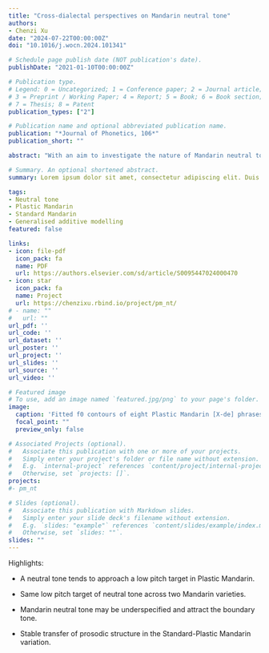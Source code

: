 ```yaml
---
title: "Cross-dialectal perspectives on Mandarin neutral tone"
authors:
- Chenzi Xu
date: "2024-07-22T00:00:00Z"
doi: "10.1016/j.wocn.2024.101341"

# Schedule page publish date (NOT publication's date).
publishDate: "2021-01-10T00:00:00Z"

# Publication type.
# Legend: 0 = Uncategorized; 1 = Conference paper; 2 = Journal article;
# 3 = Preprint / Working Paper; 4 = Report; 5 = Book; 6 = Book section;
# 7 = Thesis; 8 = Patent
publication_types: ["2"]

# Publication name and optional abbreviated publication name.
publication: "*Journal of Phonetics, 106*"
publication_short: ""

abstract: "With an aim to investigate the nature of Mandarin neutral tone through the lens of language variation and change, this study examines the pitch patterns of speech sequences containing neutral tone syllables, i.e. those that do not have any of the four canonical lexical tones and are often overlooked in prior studies of tones, in two Mandarin varieties: Standard Mandarin and Plastic Mandarin spoken in Changsha, China. Using Generalised Additive Mixed Models, the study shows (a) that f0 contours of a sequence of neutral tone syllables following various lexical tones converge in the end at a low pitch in both Mandarin varieties, and (b) that the low pitch target of neutral tone syllables tends to be the same across the two Mandarin varieties. The cross-dialectal comparison favours the phonological account that neutral tone is underlyingly underspecified and attracts the boundary tone. It suggests that the constant pitch target across two Mandarin varieties with distinct lexical tone contours may be attributed to the stable transfer of prosodic structure in the Standard-Plastic variation."

# Summary. An optional shortened abstract.
summary: Lorem ipsum dolor sit amet, consectetur adipiscing elit. Duis posuere tellus ac convallis placerat. Proin tincidunt magna sed ex sollicitudin condimentum.

tags:
- Neutral tone
- Plastic Mandarin
- Standard Mandarin
- Generalised additive modelling
featured: false

links:
- icon: file-pdf
  icon_pack: fa
  name: PDF
  url: https://authors.elsevier.com/sd/article/S0095447024000470
- icon: star
  icon_pack: fa
  name: Project
  url: https://chenzixu.rbind.io/project/pm_nt/
# - name: ""
#   url: ""
url_pdf: ''
url_code: ''
url_dataset: ''
url_poster: ''
url_project: ''
url_slides: ''
url_source: ''
url_video: ''

# Featured image
# To use, add an image named `featured.jpg/png` to your page's folder. 
image:
  caption: 'Fitted f0 contours of eight Plastic Mandarin [X-de] phrases (duration: 250 ms), grouped by the vowel and tone category of the preceding syllable of *de*. The colourful shades indicate 95% pointwise confidence intervals. The dotted line at 0.0 indicates syllable boundary. The normalised time domain [-1, 0] shows f0 contours of the lexical tone syllable X and [0, 1] the neutral tone syllable *de* (in grey background).'
  focal_point: ""
  preview_only: false

# Associated Projects (optional).
#   Associate this publication with one or more of your projects.
#   Simply enter your project's folder or file name without extension.
#   E.g. `internal-project` references `content/project/internal-project/index.md`.
#   Otherwise, set `projects: []`.
projects: 
#- pm_nt

# Slides (optional).
#   Associate this publication with Markdown slides.
#   Simply enter your slide deck's filename without extension.
#   E.g. `slides: "example"` references `content/slides/example/index.md`.
#   Otherwise, set `slides: ""`.
slides: ""
---
```


Highlights:

- A neutral tone tends to approach a low pitch target in Plastic Mandarin.

- Same low pitch target of neutral tone across two Mandarin varieties.

- Mandarin neutral tone may be underspecified and attract the boundary tone.

- Stable transfer of prosodic structure in the Standard-Plastic Mandarin variation.